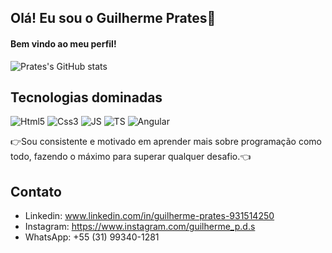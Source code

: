 ## Olá! Eu sou o Guilherme Prates👋
#### Bem vindo ao meu perfil!
![Prates's GitHub stats](https://github-readme-stats.vercel.app/api?username=Prates14&show_icons=true&theme=transparent)

## Tecnologias dominadas
<div style= "display: inline-block" >
  <img aling="center" alt="Html5" src="https://img.shields.io/badge/HTML5-E34F26?style=for-the-badge&logo=html5&logoColor=white">
  <img aling="center" alt="Css3" src="https://img.shields.io/badge/CSS3-1572B6?style=for-the-badge&logo=css3&logoColor=white">
  <img aling="center" alt="JS" src="https://img.shields.io/badge/JavaScript-F7DF1E?style=for-the-badge&logo=javascript&logoColor=black">
  <img aling="center" alt="TS" src="https://img.shields.io/badge/typescript-%23007ACC.svg?style=for-the-badge&logo=typescript&logoColor=white">
  <img aling="center" alt="Angular" src="https://img.shields.io/badge/angular-%23DD0031.svg?style=for-the-badge&logo=angular&logoColor=white">
</div></br>

👉Sou consistente e motivado em aprender mais sobre programação como todo, fazendo o máximo para superar qualquer desafio.👈
## Contato
- Linkedin: www.linkedin.com/in/guilherme-prates-931514250
- Instagram: https://www.instagram.com/guilherme_p.d.s
- WhatsApp: +55 (31) 99340-1281
